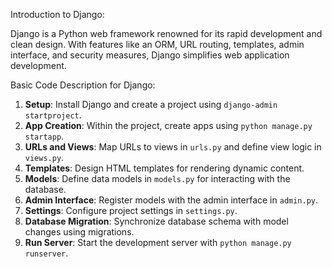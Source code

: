 Introduction to Django:

Django is a Python web framework renowned for its rapid development and clean design. With features like an ORM, URL routing, templates, admin interface, and security measures, Django simplifies web application development.

Basic Code Description for Django:

1. **Setup**: Install Django and create a project using `django-admin startproject`.
2. **App Creation**: Within the project, create apps using `python manage.py startapp`.
3. **URLs and Views**: Map URLs to views in `urls.py` and define view logic in `views.py`.
4. **Templates**: Design HTML templates for rendering dynamic content.
5. **Models**: Define data models in `models.py` for interacting with the database.
6. **Admin Interface**: Register models with the admin interface in `admin.py`.
7. **Settings**: Configure project settings in `settings.py`.
8. **Database Migration**: Synchronize database schema with model changes using migrations.
9. **Run Server**: Start the development server with `python manage.py runserver`.
